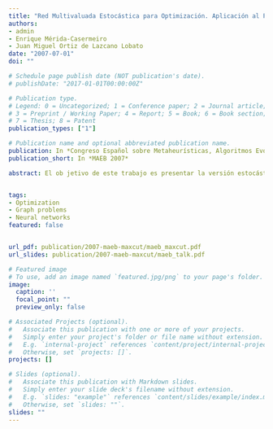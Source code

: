 ```yaml
---
title: "Red Multivaluada Estocástica para Optimización. Aplicación al Problema del MaxCut"
authors:
- admin
- Enrique Mérida-Casermeiro
- Juan Miguel Ortiz de Lazcano Lobato
date: "2007-07-01"
doi: ""

# Schedule page publish date (NOT publication's date).
# publishDate: "2017-01-01T00:00:00Z"

# Publication type.
# Legend: 0 = Uncategorized; 1 = Conference paper; 2 = Journal article;
# 3 = Preprint / Working Paper; 4 = Report; 5 = Book; 6 = Book section;
# 7 = Thesis; 8 = Patent
publication_types: ["1"]

# Publication name and optional abbreviated publication name.
publication: In *Congreso Español sobre Metaheurísticas, Algoritmos Evolutivos y Bioinspirados 2007*
publication_short: In *MAEB 2007*

abstract: El ob jetivo de este trabajo es presentar la versión estocástica del modelo neuronal multivaluado MREM, el cual ha conseguido muy buenos resultados en muchas aplicaciones, como técnica de optimización. El propósito de esta versión estocástica es el de evitar ciertos mínimos locales de la función objetivo minimizada por la red, esto es, la función de energía. Con este fin, describimos las bases teóricas de este nuevo modelo, que nos garantizan la convergencia de la red a un mínimo local, de una forma rigurosa. Para mostrar la eficiencia de esta versión, el modelo, en ambas versiones, determinista y estocástica, ha sido aplicado para resolver el ya conocido problema de la partición de un grafo, MaxCut. Los experimentos computacionales llevados a cabo nos muestran que el modelo estocástico obtiene mejores resultados que el determinista.


tags:
- Optimization
- Graph problems
- Neural networks
featured: false


url_pdf: publication/2007-maeb-maxcut/maeb_maxcut.pdf
url_slides: publication/2007-maeb-maxcut/maeb_talk.pdf

# Featured image
# To use, add an image named `featured.jpg/png` to your page's folder. 
image:
  caption: ''
  focal_point: ""
  preview_only: false

# Associated Projects (optional).
#   Associate this publication with one or more of your projects.
#   Simply enter your project's folder or file name without extension.
#   E.g. `internal-project` references `content/project/internal-project/index.md`.
#   Otherwise, set `projects: []`.
projects: []

# Slides (optional).
#   Associate this publication with Markdown slides.
#   Simply enter your slide deck's filename without extension.
#   E.g. `slides: "example"` references `content/slides/example/index.md`.
#   Otherwise, set `slides: ""`.
slides: ""
---
```

